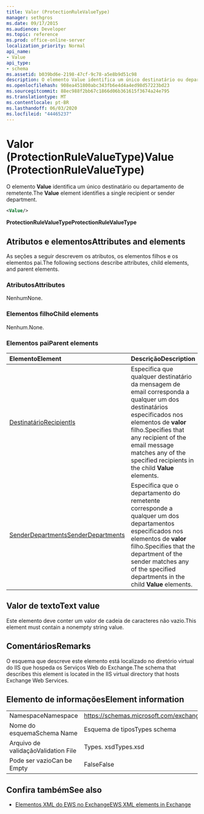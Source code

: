 ```yaml
---
title: Valor (ProtectionRuleValueType)
manager: sethgros
ms.date: 09/17/2015
ms.audience: Developer
ms.topic: reference
ms.prod: office-online-server
localization_priority: Normal
api_name:
- Value
api_type:
- schema
ms.assetid: b039bd6e-2198-47cf-9c78-a5e8b9d51c98
description: O elemento Value identifica um único destinatário ou departamento de remetente.
ms.openlocfilehash: 908ea451800abc343fb6e4d4a4ed98d57223bd23
ms.sourcegitcommit: 88ec988f2bb67c1866d06b361615f3674a24e795
ms.translationtype: MT
ms.contentlocale: pt-BR
ms.lasthandoff: 06/03/2020
ms.locfileid: "44465237"
---
```

# <a name="value-protectionrulevaluetype"></a><span data-ttu-id="5f831-103">Valor (ProtectionRuleValueType)</span><span class="sxs-lookup"><span data-stu-id="5f831-103">Value (ProtectionRuleValueType)</span></span>

<span data-ttu-id="5f831-104">O elemento **Value** identifica um único destinatário ou departamento de remetente.</span><span class="sxs-lookup"><span data-stu-id="5f831-104">The **Value** element identifies a single recipient or sender department.</span></span> 
  
```XML
<Value/>
```

<span data-ttu-id="5f831-105">**ProtectionRuleValueType**</span><span class="sxs-lookup"><span data-stu-id="5f831-105">**ProtectionRuleValueType**</span></span>

## <a name="attributes-and-elements"></a><span data-ttu-id="5f831-106">Atributos e elementos</span><span class="sxs-lookup"><span data-stu-id="5f831-106">Attributes and elements</span></span>

<span data-ttu-id="5f831-107">As seções a seguir descrevem os atributos, os elementos filhos e os elementos pai.</span><span class="sxs-lookup"><span data-stu-id="5f831-107">The following sections describe attributes, child elements, and parent elements.</span></span>
  
### <a name="attributes"></a><span data-ttu-id="5f831-108">Atributos</span><span class="sxs-lookup"><span data-stu-id="5f831-108">Attributes</span></span>

<span data-ttu-id="5f831-109">Nenhum</span><span class="sxs-lookup"><span data-stu-id="5f831-109">None.</span></span>
  
### <a name="child-elements"></a><span data-ttu-id="5f831-110">Elementos filho</span><span class="sxs-lookup"><span data-stu-id="5f831-110">Child elements</span></span>

<span data-ttu-id="5f831-111">Nenhum.</span><span class="sxs-lookup"><span data-stu-id="5f831-111">None.</span></span>
  
### <a name="parent-elements"></a><span data-ttu-id="5f831-112">Elementos pai</span><span class="sxs-lookup"><span data-stu-id="5f831-112">Parent elements</span></span>

|<span data-ttu-id="5f831-113">**Elemento**</span><span class="sxs-lookup"><span data-stu-id="5f831-113">**Element**</span></span>|<span data-ttu-id="5f831-114">**Descrição**</span><span class="sxs-lookup"><span data-stu-id="5f831-114">**Description**</span></span>|
|:-----|:-----|
|[<span data-ttu-id="5f831-115">Destinatário</span><span class="sxs-lookup"><span data-stu-id="5f831-115">RecipientIs</span></span>](recipientis.md) <br/> |<span data-ttu-id="5f831-116">Especifica que qualquer destinatário da mensagem de email corresponda a qualquer um dos destinatários especificados nos elementos de **valor** filho.</span><span class="sxs-lookup"><span data-stu-id="5f831-116">Specifies that any recipient of the email message matches any of the specified recipients in the child **Value** elements.</span></span>  <br/> |
|[<span data-ttu-id="5f831-117">SenderDepartments</span><span class="sxs-lookup"><span data-stu-id="5f831-117">SenderDepartments</span></span>](senderdepartments.md) <br/> |<span data-ttu-id="5f831-118">Especifica que o departamento do remetente corresponde a qualquer um dos departamentos especificados nos elementos de **valor** filho.</span><span class="sxs-lookup"><span data-stu-id="5f831-118">Specifies that the department of the sender matches any of the specified departments in the child **Value** elements.</span></span>  <br/> |
   
## <a name="text-value"></a><span data-ttu-id="5f831-119">Valor de texto</span><span class="sxs-lookup"><span data-stu-id="5f831-119">Text value</span></span>

<span data-ttu-id="5f831-120">Este elemento deve conter um valor de cadeia de caracteres não vazio.</span><span class="sxs-lookup"><span data-stu-id="5f831-120">This element must contain a nonempty string value.</span></span>
  
## <a name="remarks"></a><span data-ttu-id="5f831-121">Comentários</span><span class="sxs-lookup"><span data-stu-id="5f831-121">Remarks</span></span>

<span data-ttu-id="5f831-122">O esquema que descreve este elemento está localizado no diretório virtual do IIS que hospeda os Serviços Web do Exchange.</span><span class="sxs-lookup"><span data-stu-id="5f831-122">The schema that describes this element is located in the IIS virtual directory that hosts Exchange Web Services.</span></span>
  
## <a name="element-information"></a><span data-ttu-id="5f831-123">Elemento de informações</span><span class="sxs-lookup"><span data-stu-id="5f831-123">Element information</span></span>

|||
|:-----|:-----|
|<span data-ttu-id="5f831-124">Namespace</span><span class="sxs-lookup"><span data-stu-id="5f831-124">Namespace</span></span>  <br/> |https://schemas.microsoft.com/exchange/services/2006/types  <br/> |
|<span data-ttu-id="5f831-125">Nome do esquema</span><span class="sxs-lookup"><span data-stu-id="5f831-125">Schema Name</span></span>  <br/> |<span data-ttu-id="5f831-126">Esquema de tipos</span><span class="sxs-lookup"><span data-stu-id="5f831-126">Types schema</span></span>  <br/> |
|<span data-ttu-id="5f831-127">Arquivo de validação</span><span class="sxs-lookup"><span data-stu-id="5f831-127">Validation File</span></span>  <br/> |<span data-ttu-id="5f831-128">Types. xsd</span><span class="sxs-lookup"><span data-stu-id="5f831-128">Types.xsd</span></span>  <br/> |
|<span data-ttu-id="5f831-129">Pode ser vazio</span><span class="sxs-lookup"><span data-stu-id="5f831-129">Can be Empty</span></span>  <br/> |<span data-ttu-id="5f831-130">False</span><span class="sxs-lookup"><span data-stu-id="5f831-130">False</span></span>  <br/> |
   
## <a name="see-also"></a><span data-ttu-id="5f831-131">Confira também</span><span class="sxs-lookup"><span data-stu-id="5f831-131">See also</span></span>

- [<span data-ttu-id="5f831-132">Elementos XML do EWS no Exchange</span><span class="sxs-lookup"><span data-stu-id="5f831-132">EWS XML elements in Exchange</span></span>](ews-xml-elements-in-exchange.md)

